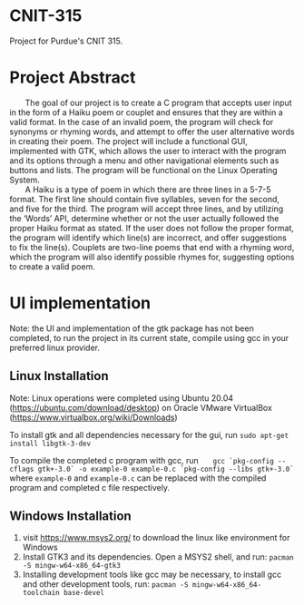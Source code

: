 # CNIT-315
Project for Purdue's CNIT 315.

# Project Abstract
  &nbsp;&nbsp;&nbsp;&nbsp;&nbsp;&nbsp;&nbsp;The goal of our project is to create a C program that accepts user input in the form of a Haiku poem or couplet and ensures
that they are within a valid format. In the case of an invalid poem,
the program will check for synonyms or rhyming words, and attempt to offer the user alternative words in creating their poem.
The project will include a functional GUI, implemented with GTK, which allows the user to interact with the program and its
options through a menu and other navigational elements such as buttons and lists. The program will be functional on the
Linux Operating System.  
&nbsp;&nbsp;&nbsp;&nbsp;&nbsp;&nbsp;&nbsp;A Haiku is a type of poem in which there are three lines in a 5-7-5 format. The first line should contain five syllables,
seven for the second, and five for the third. The program will accept three lines, and by utilizing the ‘Words’ API, determine
whether or not the user actually followed the proper Haiku format as stated. If the user does not follow the proper format, the
program will identify which line(s) are incorrect, and offer suggestions to fix the line(s). Couplets are two-line poems that
end with a rhyming word, which the program will also identify possible rhymes for, suggesting options to create a valid poem.

# UI implementation
Note: the UI and implementation of the gtk package has not been completed, to run the project in its current state, compile using gcc in your preferred linux provider.

## Linux Installation
Note: Linux operations were completed using Ubuntu 20.04 (https://ubuntu.com/download/desktop) on Oracle VMware VirtualBox (https://www.virtualbox.org/wiki/Downloads)

To install gtk and all dependencies necessary for the gui, run ```sudo apt-get install libgtk-3-dev```

To compile the completed c program with gcc, run ``    gcc `pkg-config --cflags gtk+-3.0` -o example-0 example-0.c `pkg-config --libs gtk+-3.0` ``
where ``example-0`` and ``example-0.c`` can be replaced with the compiled program and completed c file respectively.

## Windows Installation
1. visit https://www.msys2.org/ to download the linux like environment for Windows
2. Install GTK3 and its dependencies. Open a MSYS2 shell, and run: ``pacman -S mingw-w64-x86_64-gtk3``
3. Installing development tools like gcc may be necessary, to install gcc and other development tools, run: ``pacman -S mingw-w64-x86_64-toolchain base-devel`` 
